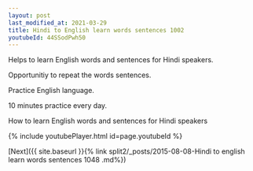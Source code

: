```yaml
---
layout: post
last_modified_at: 2021-03-29
title: Hindi to English learn words sentences 1002 
youtubeId: 44SSodPwh50
---
```

 
 
Helps to learn English words and sentences for Hindi speakers.

Opportunitiy to repeat the words sentences. 

Practice English language. 
 
10 minutes practice every day. 
 
How to learn English words and sentences for Hindi speakers 
 
{% include youtubePlayer.html id=page.youtubeId %}
 
 
[Next]({{ site.baseurl }}{% link  split2/_posts/2015-08-08-Hindi to english learn words sentences 1048 .md%})
 
